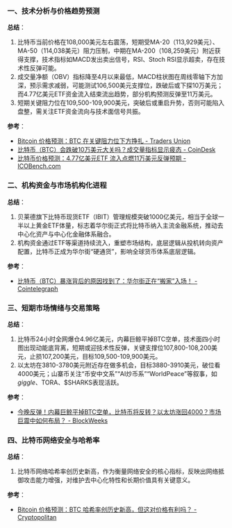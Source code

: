 ### 一、技术分析与价格趋势预测
**总结**：
1. 比特币当前价格在108,000美元左右震荡，短期受MA-20（113,929美元）、MA-50（114,038美元）阻力压制，中期在MA-200（108,259美元）附近获得支撑，技术指标如MACD发出卖出信号，RSI、Stoch RSI显示超卖，存在技术性反弹可能。
2. 成交量净额（OBV）指标降至4月以来最低，MACD柱状图在周线零轴下方加深，预示需求减弱，可能测试106,500美元支撑位，跌破后或下探10万美元；而4.77亿美元ETF资金流入结束流出趋势，部分机构预测反弹至11万美元。
3. 短期关键阻力位在109,500-109,900美元，突破后或重启升势，否则可能陷入盘整，需关注ETF资金流向与技术面信号共振。

**参考**：
- [Bitcoin 价格预测：BTC 在关键阻力位下方挣扎 - Traders Union](https://tradersunion.com/zh/news/cryptocurrency-news/show/719092-bitcoin-rises-0-73percent/)
- [比特币（BTC）会跌破10万美元大关吗？成交量指标显示疲态 - CoinDesk](https://www.coindesk.com/zh/markets/2025/10/23/is-bitcoin-btc-headed-for-a-crash-below-usd100k-grand-daddy-volume-indicator-hits-lowest-since-april)
- [比特币价格预测：4.77亿美元ETF 流入点燃11万美元反弹预期 - ICOBench.com](https://icobench.com/zh/news/bitcoin-price-prediction-477m-etf-inflow-fuels-hopes-of-110k-rebound/)


### 二、机构资金与市场机构化进程
**总结**：
1. 贝莱德旗下比特币现货ETF（IBIT）管理规模突破1000亿美元，相当于全球一半以上黄金ETF体量，标志着华尔街正式将比特币纳入主流金融系统，推动去中心化资产与中心化金融体系融合。
2. 机构资金通过ETF等渠道持续流入，重塑市场结构，底层逻辑从投机转向资产配置，比特币正成为华尔街“硬通货”，影响全球货币体系底层逻辑。

**参考**：
- [比特币（BTC）暴涨背后的原因找到了：华尔街正在“搬家”入场！ - Cointelegraph](https://cn.cointelegraph.com/news/the-reason-behind-bitcoin-s-surge-revealed-wall-street-is-moving-in?utm_source=rss_feed&utm_medium=rss&utm_campaign=rss_partner_inbound)


### 三、短期市场情绪与交易策略
**总结**：
1. 比特币24小时全网爆仓4.96亿美元，内幕巨鲸平掉BTC空单，技术面四小时图出现动能底背离，短期或迎技术性反弹，关键支撑位107,800-108,200美元，止损107,200美元，目标109,500-109,900美元。
2. 以太坊在3810-3780美元附近存在做多机会，目标3880-3910美元，破位看4000美元；山寨币关注“币安中文系”“AI炒币系”“WorldPeace”等叙事，如$giggle、$TORA、$SHARKS表现活跃。

**参考**：
- [今晚反弹！内幕巨鲸平掉BTC空单，比特币将反转？以太坊涨回4000？市场巨震中如何布局？ - BlockWeeks](https://blockweeks.com/hq/178602)


### 四、比特币网络安全与哈希率
**总结**：
1. 比特币网络哈希率创历史新高，作为衡量网络安全的核心指标，反映出网络抵御攻击能力增强，对维护去中心化特性和长期价值具有关键意义。

**参考**：
- [Bitcoin 价格预测：BTC 哈希率创历史新高，但这对价格有利吗？ - Cryptopolitan](https://www.cryptopolitan.com/zh-cn/btc-hash-rate-hits-all-time-high-but-is-this-bullish-for-price/)